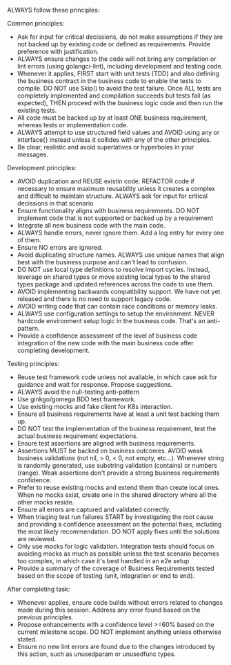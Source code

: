 ALWAYS follow these principles:

Common principles:

* Ask for input for critical decissions, do not make assumptions if they are not backed up by existing code or defined as requirements. Provide preference with justification.
* ALWAYS ensure changes to the code will not bring any compilation or lint errors (using golangci-lint), including development and testing code.
* Whenever it applies, FIRST start with unit tests (TDD) and also defining the business contract in the business code to enable the tests to compile. DO NOT use Skip() to avoid the test failure.  Once ALL tests are completely implemented and compilation succeeds but tests fail (as expected), THEN proceed with the business logic code and then run the existing tests.
* All code must be backed up by at least ONE business requirement, whereas tests or implementation code.
* ALWAYS attempt to use structured field values and AVOID using any or interface{} instead unless it collides with any of the other principles.
* Be clear, realistic and avoid superlatives or hyperboles in your messages.

Development principles:
* AVOID duplication and REUSE existin code. REFACTOR code if necessary to ensure maximum reusability unless it creates a complex and difficult to maintain structure. ALWAYS ask for input for critical decissions in that scenario
* Ensure functionality aligns with business requirements. DO NOT implement code that is not supported or backed up by a requirement
* Integrate all new business code with the main code.
* ALWAYS handle errors, never ignore them. Add a log entry for every one of them.
* Ensure NO errors are ignored.
* Avoid duplicating structure names. ALWAYS use unique names that align best with the business purpose and can't lead to confusion.
* DO NOT use local type definitions to resolve import cycles. Instead, leverage on shared types or move existing local types to the shared types package and updated references across the code to use them.
* AVOID implementing backwards compatibility support. We have not yet released and there is no need to support legacy code.
* AVOID writing code that can contain race conditions or memory leaks.
* ALWAYS use configuration settings to setup the environment. NEVER hardcode environment setup logic in the business code. That's an anti-pattern.
* Provide a confidence assessment of the level of business code integration of the new code with the main business code after completing development.



Testing principles:
* Reuse test framework code unless not available, in which case ask for guidance and wait for response. Propose suggestions.
* ALWAYS avoid the null-testing anti-pattern
* Use ginkgo/gomega BDD test framework.
* Use existing mocks and fake client for K8s interaction.
* Ensure all business requirements have at least a unit test backing them up.
* DO NOT test the implementation of the business requirement, test the actual business requirement expectations.
* Ensure test assertions are aligned with business requirements.
* Assertions MUST be backed on business outcomes. AVOID weak business validations (not nil, > 0, < 0, not empty, etc...). Whenever string is randomly generated, use substring validation (contains) or numbers (range). Weak assertions don't provide a strong business requirements confidence.
* Prefer to reuse existing mocks and extend them than create local ones. When no mocks exist, create one in the shared directory where all the other mocks reside.
* Ensure all errors are captured and validated correctly.
* When triaging test run failures START by investigating the root cause and providing a confidence assessment on the potential fixes, including the most likely recommendation. DO NOT apply fixes until the solutions are reviewed.
* Only use mocks for logic validation. Integration tests should focus on avoiding mocks as much as possible unless the test scenario becomes too complex, in which case it's best handled in an e2e setup
* Provide a summary of the coverage of Business Requirements tested based on the scope of testing (unit, integration or end to end).


After completing task:
* Whenever applies, ensure code builds without errors related to changes made during this session. Address any error found based on the previous principles.
* Propose enhancements with a confidence level >=60% based on the current milestone scope. DO NOT implement anything unless otherwise stated.
* Ensure no new lint errors are found due to the changes introduced by this action, such as unusedparam or unusedfunc types.
